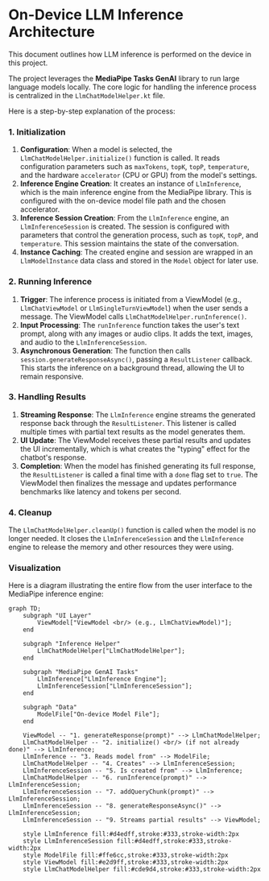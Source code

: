 # On-Device LLM Inference Architecture

This document outlines how LLM inference is performed on the device in this project.

The project leverages the **MediaPipe Tasks GenAI** library to run large language models locally. The core logic for handling the inference process is centralized in the `LlmChatModelHelper.kt` file.

Here is a step-by-step explanation of the process:

### 1. Initialization

1.  **Configuration**: When a model is selected, the `LlmChatModelHelper.initialize()` function is called. It reads configuration parameters such as `maxTokens`, `topK`, `topP`, `temperature`, and the hardware `accelerator` (CPU or GPU) from the model's settings.
2.  **Inference Engine Creation**: It creates an instance of `LlmInference`, which is the main inference engine from the MediaPipe library. This is configured with the on-device model file path and the chosen accelerator.
3.  **Inference Session Creation**: From the `LlmInference` engine, an `LlmInferenceSession` is created. The session is configured with parameters that control the generation process, such as `topK`, `topP`, and `temperature`. This session maintains the state of the conversation.
4.  **Instance Caching**: The created engine and session are wrapped in an `LlmModelInstance` data class and stored in the `Model` object for later use.

### 2. Running Inference

1.  **Trigger**: The inference process is initiated from a ViewModel (e.g., `LlmChatViewModel` or `LlmSingleTurnViewModel`) when the user sends a message. The ViewModel calls `LlmChatModelHelper.runInference()`.
2.  **Input Processing**: The `runInference` function takes the user's text prompt, along with any images or audio clips. It adds the text, images, and audio to the `LlmInferenceSession`.
3.  **Asynchronous Generation**: The function then calls `session.generateResponseAsync()`, passing a `ResultListener` callback. This starts the inference on a background thread, allowing the UI to remain responsive.

### 3. Handling Results

1.  **Streaming Response**: The `LlmInference` engine streams the generated response back through the `ResultListener`. This listener is called multiple times with partial text results as the model generates them.
2.  **UI Update**: The ViewModel receives these partial results and updates the UI incrementally, which is what creates the "typing" effect for the chatbot's response.
3.  **Completion**: When the model has finished generating its full response, the `ResultListener` is called a final time with a `done` flag set to `true`. The ViewModel then finalizes the message and updates performance benchmarks like latency and tokens per second.

### 4. Cleanup

The `LlmChatModelHelper.cleanUp()` function is called when the model is no longer needed. It closes the `LlmInferenceSession` and the `LlmInference` engine to release the memory and other resources they were using.

### Visualization

Here is a diagram illustrating the entire flow from the user interface to the MediaPipe inference engine:

```mermaid
graph TD;
    subgraph "UI Layer"
        ViewModel["ViewModel <br/> (e.g., LlmChatViewModel)"];
    end

    subgraph "Inference Helper"
        LlmChatModelHelper["LlmChatModelHelper"];
    end

    subgraph "MediaPipe GenAI Tasks"
        LlmInference["LlmInference Engine"];
        LlmInferenceSession["LlmInferenceSession"];
    end

    subgraph "Data"
        ModelFile["On-device Model File"];
    end

    ViewModel -- "1. generateResponse(prompt)" --> LlmChatModelHelper;
    LlmChatModelHelper -- "2. initialize() <br/> (if not already done)" --> LlmInference;
    LlmInference -- "3. Reads model from" --> ModelFile;
    LlmChatModelHelper -- "4. Creates" --> LlmInferenceSession;
    LlmInferenceSession -- "5. Is created from" --> LlmInference;
    LlmChatModelHelper -- "6. runInference(prompt)" --> LlmInferenceSession;
    LlmInferenceSession -- "7. addQueryChunk(prompt)" --> LlmInferenceSession;
    LlmInferenceSession -- "8. generateResponseAsync()" --> LlmInferenceSession;
    LlmInferenceSession -- "9. Streams partial results" --> ViewModel;

    style LlmInference fill:#d4edff,stroke:#333,stroke-width:2px
    style LlmInferenceSession fill:#d4edff,stroke:#333,stroke-width:2px
    style ModelFile fill:#ffe6cc,stroke:#333,stroke-width:2px
    style ViewModel fill:#e2d9ff,stroke:#333,stroke-width:2px
    style LlmChatModelHelper fill:#cde9d4,stroke:#333,stroke-width:2px
```

